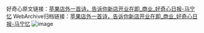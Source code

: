 好奇心原文链接：[苹果店外一首诗，告诉你新店开业在即_商业_好奇心日报-马宁忆](https://www.qdaily.com/articles/5011.html)
WebArchive归档链接：[苹果店外一首诗，告诉你新店开业在即_商业_好奇心日报-马宁忆](http://web.archive.org/web/20190623163558/https://www.qdaily.com/articles/5011.html)
![image](http://ww3.sinaimg.cn/large/007d5XDply1g3wgcdg32dj30u02r51kx)